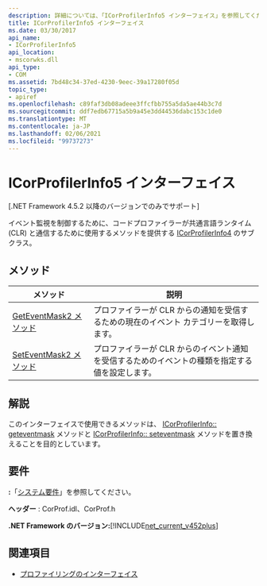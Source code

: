 ```yaml
---
description: 詳細については、「ICorProfilerInfo5 インターフェイス」を参照してください。
title: ICorProfilerInfo5 インターフェイス
ms.date: 03/30/2017
api_name:
- ICorProfilerInfo5
api_location:
- mscorwks.dll
api_type:
- COM
ms.assetid: 7bd48c34-37ed-4230-9eec-39a17280f05d
topic_type:
- apiref
ms.openlocfilehash: c89faf3db08adeee3ffcfbb755a5da5ae44b3c7d
ms.sourcegitcommit: ddf7edb67715a5b9a45e3dd44536dabc153c1de0
ms.translationtype: MT
ms.contentlocale: ja-JP
ms.lasthandoff: 02/06/2021
ms.locfileid: "99737273"
---
```

# <a name="icorprofilerinfo5-interface"></a>ICorProfilerInfo5 インターフェイス

[.NET Framework 4.5.2 以降のバージョンでのみでサポート]  
  
 イベント監視を制御するために、コードプロファイラーが共通言語ランタイム (CLR) と通信するために使用するメソッドを提供する [ICorProfilerInfo4](icorprofilerinfo4-interface.md) のサブクラス。  
  
## <a name="methods"></a>メソッド  
  
|メソッド|説明|  
|------------|-----------------|  
|[GetEventMask2 メソッド](icorprofilerinfo5-geteventmask2-method.md)|プロファイラーが CLR からの通知を受信するための現在のイベント カテゴリーを取得します。|  
|[SetEventMask2 メソッド](icorprofilerinfo5-seteventmask2-method.md)|プロファイラーが CLR からのイベント通知を受信するためのイベントの種類を指定する値を設定します。|  
  
## <a name="remarks"></a>解説  

 このインターフェイスで使用できるメソッドは、 [ICorProfilerInfo:: geteventmask](icorprofilerinfo-geteventmask-method.md) メソッドと [ICorProfilerInfo:: seteventmask](icorprofilerinfo-seteventmask-method.md) メソッドを置き換えることを目的としています。  
  
## <a name="requirements"></a>要件  

 **:**「[システム要件](../../get-started/system-requirements.md)」を参照してください。  
  
 **ヘッダー** : CorProf.idl、CorProf.h  
  
 **.NET Framework のバージョン:**[!INCLUDE[net_current_v452plus](../../../../includes/net-current-v452plus-md.md)]  
  
## <a name="see-also"></a>関連項目

- [プロファイリングのインターフェイス](profiling-interfaces.md)
